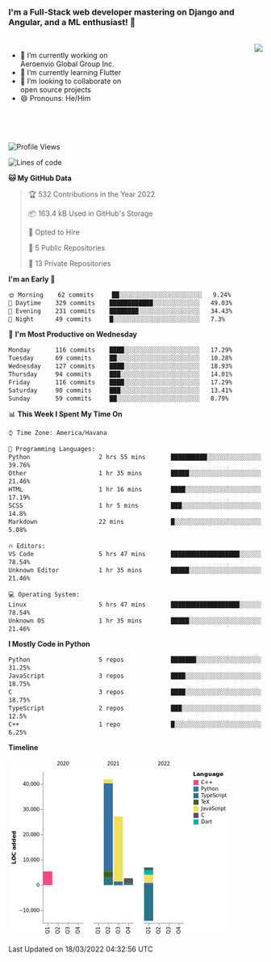 ### I'm a Full-Stack web developer mastering on Django and Angular, and a ML enthusiast!  👋

<br/>

<img align="right" height="250"  src="https://media1.giphy.com/media/qgQUggAC3Pfv687qPC/giphy.gif?cid=ecf05e470ttfxgsj072btembitu1zn4ti3t3cdyg4jo5b3by&rid=giphy.gif&ct=g" />

 <div style="width:50%">
    <ul>
      <li>🔭 I’m currently working on Aeroenvio Global Group Inc.</li>
      <li>🌱 I’m currently learning Flutter</li>
      <li>👯 I’m looking to collaborate on open source projects</li>
      <li>😄 Pronouns: He/Him</li>
<!--       <li>⚡ Fun fact: I started my first professional project for a company as web dev without knowing any JS </li> -->
    </ul>
  </div>
  
<br/><br/><br/>


<!--START_SECTION:waka-->
![Profile Views](http://img.shields.io/badge/Profile%20Views-0-blue)

![Lines of code](https://img.shields.io/badge/From%20Hello%20World%20I%27ve%20Written-70%20Thousand%20lines%20of%20code-blue)

**🐱 My GitHub Data** 

> 🏆 532 Contributions in the Year 2022
 > 
> 📦 163.4 kB Used in GitHub's Storage 
 > 
> 💼 Opted to Hire
 > 
> 📜 5 Public Repositories 
 > 
> 🔑 13 Private Repositories  
 > 
**I'm an Early 🐤** 

```text
🌞 Morning    62 commits     ██░░░░░░░░░░░░░░░░░░░░░░░   9.24% 
🌆 Daytime    329 commits    ████████████░░░░░░░░░░░░░   49.03% 
🌃 Evening    231 commits    ████████░░░░░░░░░░░░░░░░░   34.43% 
🌙 Night      49 commits     █░░░░░░░░░░░░░░░░░░░░░░░░   7.3%

```
📅 **I'm Most Productive on Wednesday** 

```text
Monday       116 commits    ████░░░░░░░░░░░░░░░░░░░░░   17.29% 
Tuesday      69 commits     ██░░░░░░░░░░░░░░░░░░░░░░░   10.28% 
Wednesday    127 commits    ████░░░░░░░░░░░░░░░░░░░░░   18.93% 
Thursday     94 commits     ███░░░░░░░░░░░░░░░░░░░░░░   14.01% 
Friday       116 commits    ████░░░░░░░░░░░░░░░░░░░░░   17.29% 
Saturday     90 commits     ███░░░░░░░░░░░░░░░░░░░░░░   13.41% 
Sunday       59 commits     ██░░░░░░░░░░░░░░░░░░░░░░░   8.79%

```


📊 **This Week I Spent My Time On** 

```text
⌚︎ Time Zone: America/Havana

💬 Programming Languages: 
Python                   2 hrs 55 mins       ██████████░░░░░░░░░░░░░░░   39.76% 
Other                    1 hr 35 mins        █████░░░░░░░░░░░░░░░░░░░░   21.46% 
HTML                     1 hr 16 mins        ████░░░░░░░░░░░░░░░░░░░░░   17.19% 
SCSS                     1 hr 5 mins         ███░░░░░░░░░░░░░░░░░░░░░░   14.8% 
Markdown                 22 mins             █░░░░░░░░░░░░░░░░░░░░░░░░   5.08%

🔥 Editors: 
VS Code                  5 hrs 47 mins       ███████████████████░░░░░░   78.54% 
Unknown Editor           1 hr 35 mins        █████░░░░░░░░░░░░░░░░░░░░   21.46%

💻 Operating System: 
Linux                    5 hrs 47 mins       ███████████████████░░░░░░   78.54% 
Unknown OS               1 hr 35 mins        █████░░░░░░░░░░░░░░░░░░░░   21.46%

```

**I Mostly Code in Python** 

```text
Python                   5 repos             ███████░░░░░░░░░░░░░░░░░░   31.25% 
JavaScript               3 repos             ████░░░░░░░░░░░░░░░░░░░░░   18.75% 
C                        3 repos             ████░░░░░░░░░░░░░░░░░░░░░   18.75% 
TypeScript               2 repos             ███░░░░░░░░░░░░░░░░░░░░░░   12.5% 
C++                      1 repo              █░░░░░░░░░░░░░░░░░░░░░░░░   6.25%

```


**Timeline**

![Chart not found](https://raw.githubusercontent.com/dfg-98/dfg-98/main/charts/bar_graph.png) 


 Last Updated on 18/03/2022 04:32:56 UTC
<!--END_SECTION:waka-->
